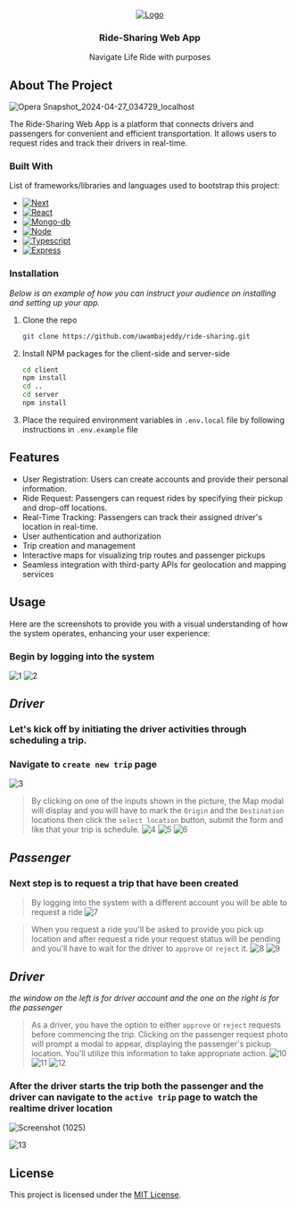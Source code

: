 <!-- PROJECT LOGO -->
<br />
<div align="center">
  <a href="https://ride-sharing-virid.vercel.app">
    <img src="https://github.com/uwambajeddy/ride-sharing/assets/59047760/ef4f44fc-fece-427a-8a94-235b8603f4aa" alt="Logo" >
  </a>

  <h3 align="center">Ride-Sharing Web App</h3>


  <p align="center">
    Navigate Life Ride with purposes
    <br />

  </p>
</div>


<!-- ABOUT THE PROJECT -->
## About The Project
![Opera Snapshot_2024-04-27_034729_localhost](https://github.com/uwambajeddy/ride-sharing/assets/59047760/75522c08-3fb6-4598-a527-3597e965eff4)


The Ride-Sharing Web App is a platform that connects drivers and passengers for convenient and efficient transportation. It allows users to request rides and track their drivers in real-time.

### Built With

List of frameworks/libraries and languages used to bootstrap this project:

* [![Next][Next.js]][Next-url]
* [![React][React.js]][React-url]
* [![Mongo-db][Mongo-db]][Mongo-db]
* [![Node][Node]][Node]
* [![Typescript][Typescript]][Typescript]
* [![Express][Express]][Express]



### Installation

_Below is an example of how you can instruct your audience on installing and setting up your app._

1. Clone the repo
   ```sh
   git clone https://github.com/uwambajeddy/ride-sharing.git
   ```
2. Install NPM packages for the client-side and server-side
   ```sh
   cd client
   npm install
   cd ..
   cd server
   npm install
   ```
3. Place the required environment variables in `.env.local` file by following instructions in `.env.example` file
   

## Features
- User Registration: Users can create accounts and provide their personal information.
- Ride Request: Passengers can request rides by specifying their pickup and drop-off locations.
- Real-Time Tracking: Passengers can track their assigned driver's location in real-time.
- User authentication and authorization
- Trip creation and management
- Interactive maps for visualizing trip routes and passenger pickups
- Seamless integration with third-party APIs for geolocation and mapping services


## Usage

Here are the screenshots to provide you with a visual understanding of how the system operates, enhancing your user experience:

### Begin by logging into the system
![1](https://github.com/uwambajeddy/ride-sharing/assets/59047760/a1a9e445-169c-4b76-a7db-a84adde9ee91)
![2](https://github.com/uwambajeddy/ride-sharing/assets/59047760/cc1e2447-637c-4c64-ba90-685a818a5362)

## _Driver_
### Let's kick off by initiating the driver activities through scheduling a trip.

### Navigate to `create new trip` page
![3](https://github.com/uwambajeddy/ride-sharing/assets/59047760/f82dccf9-118b-412b-978f-2bfca3553ac4)

> By clicking on one of the inputs shown in the picture, the Map modal will display and you will have to mark the `Origin` and the `Destination` locations then click the `select location` button, submit the form and like that your trip is schedule.
![4](https://github.com/uwambajeddy/ride-sharing/assets/59047760/1bdfd1a7-3db7-4248-8a3d-ec7668458f65)
![5](https://github.com/uwambajeddy/ride-sharing/assets/59047760/cdea78b8-dc54-4222-92b2-85290410c8d9)
![6](https://github.com/uwambajeddy/ride-sharing/assets/59047760/0f31de1d-9048-4b18-ac77-8ed607e36715)

## _Passenger_
### Next step is to request a trip that have been created

> By logging into the system with a different account you will be able to request a ride
![7](https://github.com/uwambajeddy/ride-sharing/assets/59047760/6e1db89e-b062-4a60-9f30-c9715ed9ecec)

> When you request a ride you'll be asked to provide you pick up location and after request a ride your request status will be pending and you'll have to wait for the driver to `approve` or `reject` it.
![8](https://github.com/uwambajeddy/ride-sharing/assets/59047760/393ad71a-d00b-445c-8157-a53bce2c767b)
![9](https://github.com/uwambajeddy/ride-sharing/assets/59047760/33b29ff7-7014-476f-8499-cb6170fd9a53)


## _Driver_
_the window on the left is for driver account and the one on the right is for the passenger_

> As a driver, you have the option to either `approve` or `reject` requests before commencing the trip. Clicking on the passenger request photo will prompt a modal to appear, displaying the passenger's pickup location. You'll utilize this information to take appropriate action.
![10](https://github.com/uwambajeddy/ride-sharing/assets/59047760/4667d07e-d988-4136-b81f-fca892688890)
![11](https://github.com/uwambajeddy/ride-sharing/assets/59047760/c45f866b-df5b-4d70-97fe-2dc060e8d789)
![12](https://github.com/uwambajeddy/ride-sharing/assets/59047760/cde56afc-2d48-4ffc-a9b0-e7bc13e6359a)

### After the driver starts the trip both the passenger and the driver can navigate to the `active trip` page to watch the realtime driver location
![Screenshot (1025)](https://github.com/uwambajeddy/ride-sharing/assets/59047760/111a9dff-a0d5-427b-8df6-655a5ebf3e9c)

![13](https://github.com/uwambajeddy/ride-sharing/assets/59047760/5fe86183-fa89-4c77-904a-dad0a9b53ae7)


## License
This project is licensed under the [MIT License](LICENSE).


[Next.js]: https://img.shields.io/badge/next.js-000000?style=for-the-badge&logo=nextdotjs&logoColor=white
[Next-url]: https://nextjs.org/
[React.js]: https://img.shields.io/badge/React-20232A?style=for-the-badge&logo=react&logoColor=61DAFB
[React-url]: https://reactjs.org/
[Google-maps]: https://cdn.icon-icons.com/icons2/2699/PNG/512/google_maps_tile_logo_icon_169082.png
[Socket-io]: https://www.vectorlogo.zone/logos/socketio/socketio-ar21.png
[Mongo-db]: https://img.shields.io/badge/MongoDB-4EA94B?style=for-the-badge&logo=mongodb&logoColor=white
[Express]: https://img.shields.io/badge/Express.js-404D59?style=for-the-badge
[Typescript]: https://img.shields.io/badge/TypeScript-007ACC?style=for-the-badge&logo=typescript&logoColor=white
[Node]: https://img.shields.io/badge/Node.js-43853D?style=for-the-badge&logo=node.js&logoColor=white




